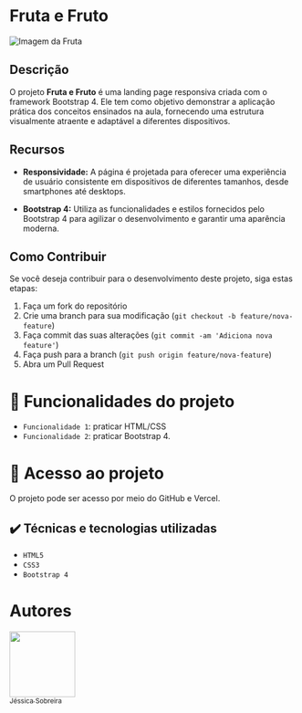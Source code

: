 # Fruta e Fruto

![Imagem da Fruta](https://github.com/jessica-sobreira/frutaefruto/assets/117686537/8932f89a-2c97-4558-b96b-dbf273000a3c)


## Descrição

O projeto **Fruta e Fruto** é uma landing page responsiva criada com o framework Bootstrap 4. Ele tem como objetivo demonstrar a aplicação prática dos conceitos ensinados na aula, fornecendo uma estrutura visualmente atraente e adaptável a diferentes dispositivos.

## Recursos

- **Responsividade:** A página é projetada para oferecer uma experiência de usuário consistente em dispositivos de diferentes tamanhos, desde smartphones até desktops.

- **Bootstrap 4:** Utiliza as funcionalidades e estilos fornecidos pelo Bootstrap 4 para agilizar o desenvolvimento e garantir uma aparência moderna.

## Como Contribuir

Se você deseja contribuir para o desenvolvimento deste projeto, siga estas etapas:

1. Faça um fork do repositório
2. Crie uma branch para sua modificação (`git checkout -b feature/nova-feature`)
3. Faça commit das suas alterações (`git commit -am 'Adiciona nova feature'`)
4. Faça push para a branch (`git push origin feature/nova-feature`)
5. Abra um Pull Request

# :hammer: Funcionalidades do projeto

- `Funcionalidade 1`: praticar HTML/CSS
- `Funcionalidade 2`: praticar Bootstrap 4.
  

# 📁 Acesso ao projeto

O projeto pode ser acesso por meio do GitHub e Vercel.


## ✔️ Técnicas e tecnologias utilizadas

- ``HTML5``
- ``CSS3``
- ``Bootstrap 4``

# Autores

[<img src="https://avatars.githubusercontent.com/u/117686537?s=400&u=450b1882002f433cb1a5cb8a2b2837e42c918732&v=4" width=115><br><sub>Jéssica Sobreira</sub>](https://github.com/jessica-sobreira)



